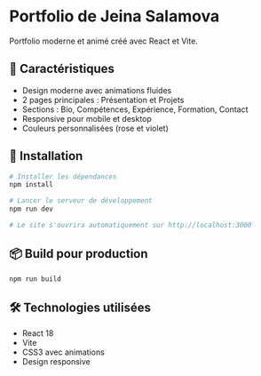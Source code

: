 # Portfolio de Jeina Salamova

Portfolio moderne et animé créé avec React et Vite.

## 🎨 Caractéristiques

- Design moderne avec animations fluides
- 2 pages principales : Présentation et Projets
- Sections : Bio, Compétences, Expérience, Formation, Contact
- Responsive pour mobile et desktop
- Couleurs personnalisées (rose et violet)

## 🚀 Installation

```bash
# Installer les dépendances
npm install

# Lancer le serveur de développement
npm run dev

# Le site s'ouvrira automatiquement sur http://localhost:3000
```

## 📦 Build pour production

```bash
npm run build
```

## 🛠️ Technologies utilisées

- React 18
- Vite
- CSS3 avec animations
- Design responsive
